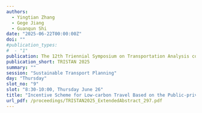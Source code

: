 ```yaml
---
authors:
  - Yingtian Zhang
  - Gege Jiang
  - Guanqun Shi
date: "2025-06-22T00:00:00Z"
doi: ""
#publication_types:
#  - "1"
publication: The 12th Triennial Symposium on Transportation Analysis conference
publication_short: TRISTAN 2025
summary: ""
session: "Sustainable Transport Planning"
day: "Thursday"
slot_no: "9"
slot: "8:30-10:00, Thursday June 26"
title: "Incentive Scheme for Low-carbon Travel Based on the Public-private Partnership and Personal Trip Carbon Accounts"
url_pdf: /proceedings/TRISTAN2025_ExtendedAbstract_297.pdf
---
```


